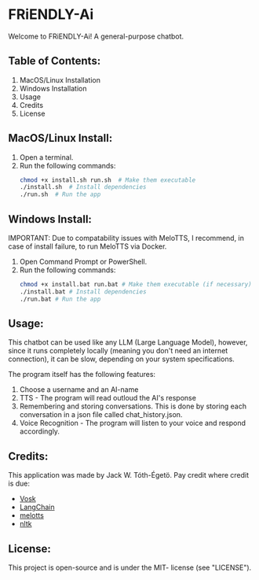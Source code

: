 # FRiENDLY-Ai

Welcome to FRiENDLY-Ai! A general-purpose chatbot.

## Table of Contents:

1. MacOS/Linux Installation
2. Windows Installation
3. Usage
4. Credits
5. License

## MacOS/Linux Install:

1. Open a terminal.
2. Run the following commands:
   ```bash
   chmod +x install.sh run.sh  # Make them executable
   ./install.sh  # Install dependencies
   ./run.sh  # Run the app
   ```

## Windows Install:

IMPORTANT: Due to compatability issues with MeloTTS, I
recommend, in case of install failure, to run MeloTTS
via Docker.

1. Open Command Prompt or PowerShell.
2. Run the following commands:
   ```bash
   chmod +x install.bat run.bat # Make them executable (if necessary)
   ./install.bat # Install dependencies
   ./run.bat # Run the app
   ```

## Usage:

This chatbot can be used like any LLM (Large Language 
Model), however, since it runs completely locally 
(meaning you don't need an internet connection), it can 
be slow, depending on your system specifications.

The program itself has the following features:

1. Choose a username and an AI-name
2. TTS - The program will read outloud the AI's response
3. Remembering and storing conversations. This is done
   by storing each conversation in a json file called
   chat_history.json.
4. Voice Recognition - The program will listen to your
   voice and respond accordingly.

## Credits:

This application was made by Jack W. Tóth-Égetö. Pay
credit where credit is due:

- [Vosk](https://alphacephei.com/vosk/)
- [LangChain](https://python.langchain.com/)
- [melotts](https://github.com/myshell-ai/MeloTTS)
- [nltk](https://www.nltk.org/)

## License:

This project is open-source and is under the MIT-
license (see "LICENSE").
